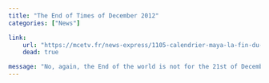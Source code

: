 ```yaml
---
title: "The End of Times of December 2012"
categories: ["News"]

link:
    url: "https://mcetv.fr/news-express/1105-calendrier-maya-la-fin-du-monde-naura-pas-lieu-en-2012"
    dead: true

message: "No, again, the End of the world is not for the 21st of December, 2012."
---
```

